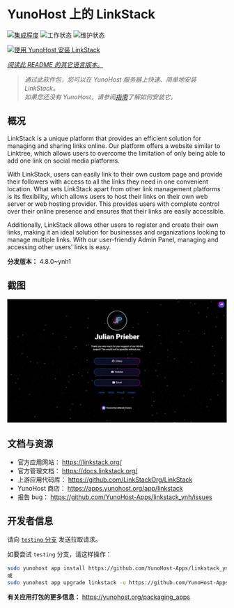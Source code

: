 <!--
注意：此 README 由 <https://github.com/YunoHost/apps/tree/master/tools/readme_generator> 自动生成
请勿手动编辑。
-->

# YunoHost 上的 LinkStack

[![集成程度](https://dash.yunohost.org/integration/linkstack.svg)](https://dash.yunohost.org/appci/app/linkstack) ![工作状态](https://ci-apps.yunohost.org/ci/badges/linkstack.status.svg) ![维护状态](https://ci-apps.yunohost.org/ci/badges/linkstack.maintain.svg)

[![使用 YunoHost 安装 LinkStack](https://install-app.yunohost.org/install-with-yunohost.svg)](https://install-app.yunohost.org/?app=linkstack)

*[阅读此 README 的其它语言版本。](./ALL_README.md)*

> *通过此软件包，您可以在 YunoHost 服务器上快速、简单地安装 LinkStack。*  
> *如果您还没有 YunoHost，请参阅[指南](https://yunohost.org/install)了解如何安装它。*

## 概况

LinkStack is a unique platform that provides an efficient solution for managing and sharing links online. Our platform offers a website similar to Linktree, which allows users to overcome the limitation of only being able to add one link on social media platforms.

With LinkStack, users can easily link to their own custom page and provide their followers with access to all the links they need in one convenient location. What sets LinkStack apart from other link management platforms is its flexibility, which allows users to host their links on their own web server or web hosting provider. This provides users with complete control over their online presence and ensures that their links are easily accessible.

Additionally, LinkStack allows other users to register and create their own links, making it an ideal solution for businesses and organizations looking to manage multiple links. With our user-friendly Admin Panel, managing and accessing other users' links is easy.


**分发版本：** 4.8.0~ynh1

## 截图

![LinkStack 的截图](./doc/screenshots/preview.png)

## 文档与资源

- 官方应用网站： <https://linkstack.org/>
- 官方管理文档： <https://docs.linkstack.org/>
- 上游应用代码库： <https://github.com/LinkStackOrg/LinkStack>
- YunoHost 商店： <https://apps.yunohost.org/app/linkstack>
- 报告 bug： <https://github.com/YunoHost-Apps/linkstack_ynh/issues>

## 开发者信息

请向 [`testing` 分支](https://github.com/YunoHost-Apps/linkstack_ynh/tree/testing) 发送拉取请求。

如要尝试 `testing` 分支，请这样操作：

```bash
sudo yunohost app install https://github.com/YunoHost-Apps/linkstack_ynh/tree/testing --debug
或
sudo yunohost app upgrade linkstack -u https://github.com/YunoHost-Apps/linkstack_ynh/tree/testing --debug
```

**有关应用打包的更多信息：** <https://yunohost.org/packaging_apps>
